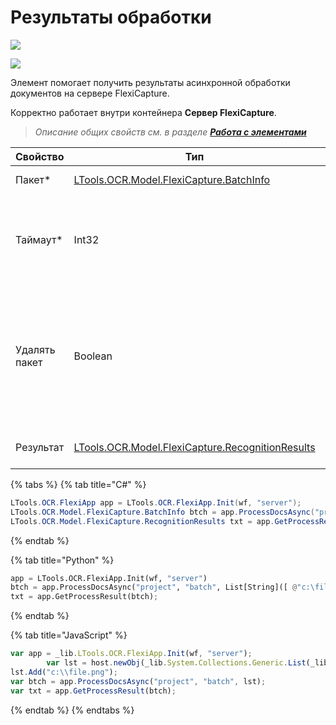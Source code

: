 # Результаты обработки

![](<../../../.gitbook/assets/image (100) (1) (1) (1) (2) (83).png>)

![](<../../../.gitbook/assets/Результаты обработки.png>)

Элемент помогает получить результаты асинхронной обработки документов на сервере FlexiCapture. 

Корректно работает внутри контейнера **Сервер FlexiCapture**.

> _Описание общих свойств см. в разделе_ [_**Работа с элементами**_](https://docs.primo-rpa.ru/primo-rpa/primo-studio/process/elements)

| Свойство             | Тип                   | Описание                                      |
| -------------------- | --------------------- | --------------------------------------------- |
| Пакет\*              | [LTools.OCR.Model.FlexiCapture.BatchInfo](tipy-dannykh/batchinfo.md) | Информация о пакете  |
| Таймаут\*            | Int32                 | Укажите предельное время ожидания завершения процесса (мс) |
| Удалять пакет        | Boolean               | Определяет, нужно ли удалять пакет по завершении обработки. Если флаг установлен, то пакет будет удален |
| Результат            | [LTools.OCR.Model.FlexiCapture.RecognitionResults](tipy-dannykh/recognitionresults.md) | Результат обработки документов |


{% tabs %}
{% tab title="C#" %}
```csharp
LTools.OCR.FlexiApp app = LTools.OCR.FlexiApp.Init(wf, "server");
LTools.OCR.Model.FlexiCapture.BatchInfo btch = app.ProcessDocsAsync("project", "batch", new List<string>() { @"c:\file.png" });
LTools.OCR.Model.FlexiCapture.RecognitionResults txt = app.GetProcessResult(btch);
```
{% endtab %}

{% tab title="Python" %}
```python
app = LTools.OCR.FlexiApp.Init(wf, "server")
btch = app.ProcessDocsAsync("project", "batch", List[String]([ @"c:\file.png" ]))
txt = app.GetProcessResult(btch);
```
{% endtab %}

{% tab title="JavaScript" %}
```javascript
var app = _lib.LTools.OCR.FlexiApp.Init(wf, "server");
		var lst = host.newObj(_lib.System.Collections.Generic.List(_lib.System.String));
lst.Add("c:\\file.png");
var btch = app.ProcessDocsAsync("project", "batch", lst);
var txt = app.GetProcessResult(btch);
```
{% endtab %}
{% endtabs %}
